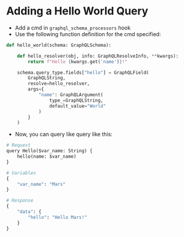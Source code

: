 # Adding a Hello World Query

- Add a cmd in `graphql_schema_processors` hook
- Use the following function definition for the cmd specified:

```py
def hello_world(schema: GraphQLSchema):

    def hello_resolver(obj, info: GraphQLResolveInfo, **kwargs):
        return f"Hello {kwargs.get('name')}!"

    schema.query_type.fields["hello"] = GraphQLField(
        GraphQLString,
        resolve=hello_resolver,
        args={
            "name": GraphQLArgument(
                type_=GraphQLString,
                default_value="World"
            )
        }
    )
```

- Now, you can query like query like this:

```py
# Request
query Hello($var_name: String) {
    hello(name: $var_name)
}

# Variables
{
    "var_name": "Mars"
}

# Response
{
    "data": {
        "hello": "Hello Mars!"
    }
}
```
